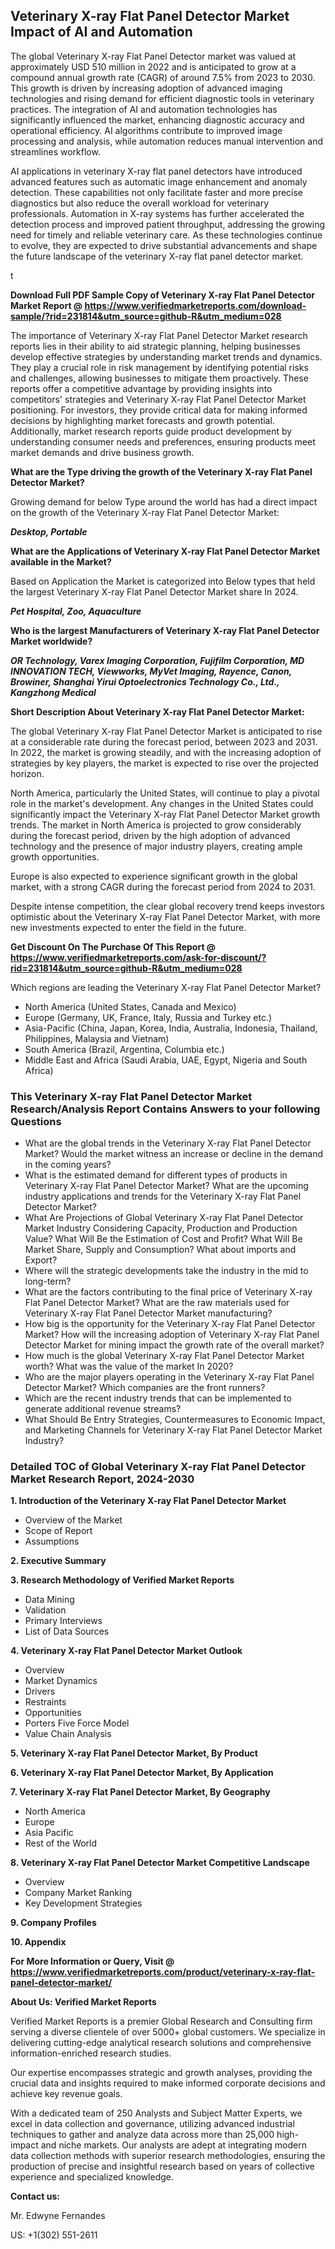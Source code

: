 <h2>Veterinary X-ray Flat Panel Detector Market Impact of AI and Automation</h2><p>The global Veterinary X-ray Flat Panel Detector market was valued at approximately USD 510 million in 2022 and is anticipated to grow at a compound annual growth rate (CAGR) of around 7.5% from 2023 to 2030. This growth is driven by increasing adoption of advanced imaging technologies and rising demand for efficient diagnostic tools in veterinary practices. The integration of AI and automation technologies has significantly influenced the market, enhancing diagnostic accuracy and operational efficiency. AI algorithms contribute to improved image processing and analysis, while automation reduces manual intervention and streamlines workflow.</p><p>AI applications in veterinary X-ray flat panel detectors have introduced advanced features such as automatic image enhancement and anomaly detection. These capabilities not only facilitate faster and more precise diagnostics but also reduce the overall workload for veterinary professionals. Automation in X-ray systems has further accelerated the detection process and improved patient throughput, addressing the growing need for timely and reliable veterinary care. As these technologies continue to evolve, they are expected to drive substantial advancements and shape the future landscape of the veterinary X-ray flat panel detector market.</p>t</p><p id="" class=""><strong>Download Full PDF Sample Copy of Veterinary X-ray Flat Panel Detector Market Report @ <a href="https://www.verifiedmarketreports.com/download-sample/?rid=231814&utm_source=github-R&utm_medium=028" target="_blank">https://www.verifiedmarketreports.com/download-sample/?rid=231814&utm_source=github-R&utm_medium=028</a></strong></p><p>The importance of&nbsp;Veterinary X-ray Flat Panel Detector Market research reports lies in their ability to aid strategic planning, helping businesses develop effective strategies by understanding market trends and dynamics. They play a crucial role in risk management by identifying potential risks and challenges, allowing businesses to mitigate them proactively. These reports offer a competitive advantage by providing insights into competitors' strategies and Veterinary X-ray Flat Panel Detector Market positioning. For investors, they provide critical data for making informed decisions by highlighting market forecasts and growth potential. Additionally, market research reports guide product development by understanding consumer needs and preferences, ensuring products meet market demands and drive business growth.</p><p><strong>What are the&nbsp;Type driving the growth of the Veterinary X-ray Flat Panel Detector Market?</strong></p><p id="" class="">Growing demand for below Type around the world has had a direct impact on the growth of the Veterinary X-ray Flat Panel Detector Market:</p><em><strong>Desktop, Portable</strong></em></p><strong>What are the&nbsp;Applications&nbsp;of Veterinary X-ray Flat Panel Detector Market available in the Market?</strong></p><p id="" class="">Based on Application the Market is categorized into Below types that held the largest Veterinary X-ray Flat Panel Detector Market share In 2024.</p><em><strong>Pet Hospital, Zoo, Aquaculture</strong></em></p><strong>Who is the largest Manufacturers of Veterinary X-ray Flat Panel Detector Market worldwide?</strong></p><p><em><strong>OR Technology, Varex Imaging Corporation, Fujifilm Corporation, MD INNOVATION TECH, Viewworks, MyVet Imaging, Rayence, Canon, Browiner, Shanghai Yirui Optoelectronics Technology Co., Ltd., Kangzhong Medical</strong></em></p><p id="" class=""><strong>Short Description About Veterinary X-ray Flat Panel Detector Market:</strong></p><p>The global Veterinary X-ray Flat Panel Detector Market is anticipated to rise at a considerable rate during the forecast period, between 2023 and 2031. In 2022, the market is growing steadily, and with the increasing adoption of strategies by key players, the market is expected to rise over the projected horizon.</p><p>North America, particularly the United States, will continue to play a pivotal role in the market's development. Any changes in the United States could significantly impact the Veterinary X-ray Flat Panel Detector Market growth trends. The market in North America is projected to grow considerably during the forecast period, driven by the high adoption of advanced technology and the presence of major industry players, creating ample growth opportunities.</p><p>Europe is also expected to experience significant growth in the global market, with a strong CAGR during the forecast period from 2024 to 2031.</p><p>Despite intense competition, the clear global recovery trend keeps investors optimistic about the Veterinary X-ray Flat Panel Detector Market, with more new investments expected to enter the field in the future.</p><p id="" class=""><strong>Get Discount On The Purchase Of This Report @ <a href="https://www.verifiedmarketreports.com/ask-for-discount/?rid=231814&utm_source=github-R&utm_medium=028" target="_blank">https://www.verifiedmarketreports.com/ask-for-discount/?rid=231814&utm_source=github-R&utm_medium=028</a></strong></p>Which regions are leading the Veterinary X-ray Flat Panel Detector Market?</p><ul><li>North America (United States, Canada and Mexico)</li><li>Europe (Germany, UK, France, Italy, Russia and Turkey etc.)</li><li>Asia-Pacific (China, Japan, Korea, India, Australia, Indonesia, Thailand, Philippines, Malaysia and Vietnam)</li><li>South America (Brazil, Argentina, Columbia etc.)</li><li>Middle East and Africa (Saudi Arabia, UAE, Egypt, Nigeria and South Africa)</li></ul><h3 id="" class="">This Veterinary X-ray Flat Panel Detector Market Research/Analysis Report Contains Answers to your following Questions</h3><ul><li>What are the global trends in the Veterinary X-ray Flat Panel Detector Market? Would the market witness an increase or decline in the demand in the coming years?</li><li>What is the estimated demand for different types of products in Veterinary X-ray Flat Panel Detector Market? What are the upcoming industry applications and trends for the Veterinary X-ray Flat Panel Detector Market?</li><li>What Are Projections of Global Veterinary X-ray Flat Panel Detector Market Industry Considering Capacity, Production and Production Value? What Will Be the Estimation of Cost and Profit? What Will Be Market Share, Supply and Consumption? What about imports and Export?</li><li>Where will the strategic developments take the industry in the mid to long-term?</li><li>What are the factors contributing to the final price of Veterinary X-ray Flat Panel Detector Market? What are the raw materials used for Veterinary X-ray Flat Panel Detector Market manufacturing?</li><li>How big is the opportunity for the Veterinary X-ray Flat Panel Detector Market? How will the increasing adoption of Veterinary X-ray Flat Panel Detector Market for mining impact the growth rate of the overall market?</li><li>How much is the global Veterinary X-ray Flat Panel Detector Market worth? What was the value of the market In 2020?</li><li>Who are the major players operating in the Veterinary X-ray Flat Panel Detector Market? Which companies are the front runners?</li><li>Which are the recent industry trends that can be implemented to generate additional revenue streams?</li><li>What Should Be Entry Strategies, Countermeasures to Economic Impact, and Marketing Channels for Veterinary X-ray Flat Panel Detector Market Industry?</li></ul><h3 id="" class="">Detailed TOC of Global Veterinary X-ray Flat Panel Detector Market Research Report, 2024-2030</h3><p id="" class=""><strong>1. Introduction of the Veterinary X-ray Flat Panel Detector Market</strong></p><ul><li>Overview of the Market</li><li>Scope of Report</li><li>Assumptions</li></ul><p id="" class=""><strong>2. Executive Summary</strong></p><p id="" class=""><strong>3. Research Methodology of Verified Market Reports</strong></p><ul><li>Data Mining</li><li>Validation</li><li>Primary Interviews</li><li>List of Data Sources</li></ul><p id="" class=""><strong>4. Veterinary X-ray Flat Panel Detector Market Outlook</strong></p><ul><li>Overview</li><li>Market Dynamics</li><li>Drivers</li><li>Restraints</li><li>Opportunities</li><li>Porters Five Force Model</li><li>Value Chain Analysis</li></ul><p id="" class=""><strong>5. Veterinary X-ray Flat Panel Detector Market, By Product</strong></p><p id="" class=""><strong>6. Veterinary X-ray Flat Panel Detector Market, By Application</strong></p><p id="" class=""><strong>7. Veterinary X-ray Flat Panel Detector Market, By Geography</strong></p><ul><li>North America</li><li>Europe</li><li>Asia Pacific</li><li>Rest of the World</li></ul><p id="" class=""><strong>8. Veterinary X-ray Flat Panel Detector Market Competitive Landscape</strong></p><ul><li>Overview</li><li>Company Market Ranking</li><li>Key Development Strategies</li></ul><p id="" class=""><strong>9. Company Profiles</strong></p><p id="" class=""><strong>10. Appendix</strong></p><p id="" class=""><strong>For More Information or Query, Visit @ <a href="https://www.verifiedmarketreports.com/product/veterinary-x-ray-flat-panel-detector-market/" target="_blank">https://www.verifiedmarketreports.com/product/veterinary-x-ray-flat-panel-detector-market/</a></strong></p><p id="" class=""><strong>About Us: Verified Market Reports</strong></p><p id="" class="">Verified Market Reports is a premier Global Research and Consulting firm serving a diverse clientele of over 5000+ global customers. We specialize in delivering cutting-edge analytical research solutions and comprehensive information-enriched research studies.</p><p id="" class="">Our expertise encompasses strategic and growth analyses, providing the crucial data and insights required to make informed corporate decisions and achieve key revenue goals.</p><p id="" class="">With a dedicated team of 250 Analysts and Subject Matter Experts, we excel in data collection and governance, utilizing advanced industrial techniques to gather and analyze data across more than 25,000 high-impact and niche markets. Our analysts are adept at integrating modern data collection methods with superior research methodologies, ensuring the production of precise and insightful research based on years of collective experience and specialized knowledge.</p><p id="" class=""><strong>Contact us:</strong></p><p id="" class="">Mr. Edwyne Fernandes</p><p id="" class="">US: +1(302) 551-2611</p>